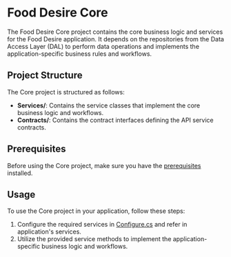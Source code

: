 # Food Desire Core

The Food Desire Core project contains the core business logic and services for the Food Desire application. It depends on the repositories from the Data Access Layer (DAL) to perform data operations and implements the application-specific business rules and workflows.

## Project Structure

The Core project is structured as follows:

- **Services/**: Contains the service classes that implement the core business logic and workflows.
- **Contracts/**: Contains the contract interfaces defining the API service contracts.

## Prerequisites

Before using the Core project, make sure you have the [prerequisites](../../README.md#development-environment-setup) installed.

## Usage

To use the Core project in your application, follow these steps:

1. Configure the required services in [Configure.cs](./Configure.cs) and refer in application's services.
2. Utilize the provided service methods to implement the application-specific business logic and workflows.
